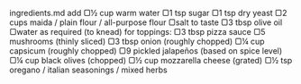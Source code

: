 ingredients.md add 
▢½ cup warm water
▢1 tsp sugar
▢1 tsp dry yeast
▢2 cups maida / plain flour / all-purpose flour
▢salt to taste
▢3 tbsp olive oil
▢water as required (to knead)
for toppings:
▢3 tbsp pizza sauce
▢5 mushrooms (thinly sliced)
▢3 tbsp onion (roughly chopped)
▢¼ cup capsicum (roughly chopped)
▢9 pickled jalapeños (based on spice level)
▢¼ cup black olives (chopped)
▢½ cup mozzarella cheese (grated)
▢½ tsp oregano / italian seasonings / mixed herbs